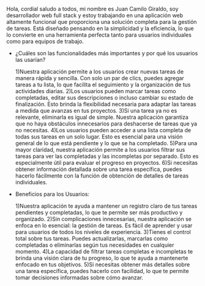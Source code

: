 Hola, cordial saludo a todos, mi nombre es Juan Camilo Giraldo, soy desarrollador web full stack y estoy trabajando en una aplicación web altamente
funcional que proporciona una solución completa para la gestión de tareas. Está diseñado pensando en la simplicidad y la eficiencia, lo que lo
convierte en una herramienta perfecta tanto para usuarios individuales como para equipos de trabajo.

- ¿Cuáles son las funcionalidades más importantes y por qué los usuarios las usarían?

  1)Nuestra aplicación permite a los usuarios crear nuevas tareas de manera rápida y sencilla. Con solo un par de clics, puedes agregar tareas a tu
  lista, lo que facilita el seguimiento y la organización de tus actividades diarias.
  2)Los usuarios pueden marcar tareas como completadas, editar sus descripciones o incluso cambiar su estado de finalización. Esto brinda la
  flexibilidad necesaria para adaptar las tareas a medida que avanzas en tus proyectos.
  3)Si una tarea ya no es relevante, eliminarla es igual de simple. Nuestra aplicación garantiza que no haya obstáculos innecesarios para deshacerse de
  tareas que ya no necesitas.
  4)Los usuarios pueden acceder a una lista completa de todas sus tareas en un solo lugar. Esto es esencial para una visión general de lo que está
  pendiente y lo que se ha completado.
  5)Para una mayor claridad, nuestra aplicación permite a los usuarios filtrar sus tareas para ver las completadas y las incompletas por separado. Esto
  es especialmente útil para evaluar el progreso en proyectos.
  6)Si necesitas obtener información detallada sobre una tarea específica, puedes hacerlo fácilmente con la función de obtención de detalles de tareas
  individuales.

- Beneficios para los Usuarios:

  1)Nuestra aplicación te ayuda a mantener un registro claro de tus tareas pendientes y completadas, lo que te permite ser más productivo y organizado.
  2)Sin complicaciones innecesarias, nuestra aplicación se enfoca en lo esencial: la gestión de tareas. Es fácil de aprender y usar para usuarios de
  todos los niveles de experiencia.
  3)Tienes el control total sobre tus tareas. Puedes actualizarlas, marcarlas como completadas o eliminarlas según tus necesidades en cualquier momento.
  4)La capacidad de filtrar tareas completas e incompletas te brinda una visión clara de tu progreso, lo que te ayuda a mantenerte enfocado en tus
  objetivos.
  5)Si necesitas obtener más detalles sobre una tarea específica, puedes hacerlo con facilidad, lo que te permite tomar decisiones informadas sobre
  cómo avanzar.
